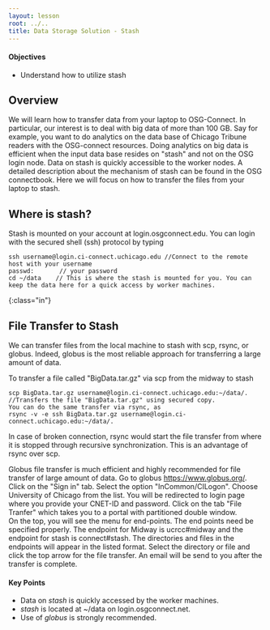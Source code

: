 ```yaml
---
layout: lesson
root: ../..
title: Data Storage Solution - Stash 
---
```

<div class="objectives" markdown="1">

#### Objectives
*   Understand how to utilize stash  
</div>


<h2> Overview </h2>
We will learn how to transfer data from your laptop to OSG-Connect.  In particular, 
our interest is to deal with big data of more than 100 GB. Say for example, you 
want to do analytics on the data base of Chicago Tribune readers with the OSG-connect 
resources. Doing analytics on big data is efficient when the input data base 
resides on "stash" and not on the OSG login node.  Data on stash is quickly 
accessible to the worker nodes.  A detailed description about the mechanism 
of stash can be found in the OSG connectbook. Here we will focus on how to 
transfer the files from your laptop to stash.  

<h2> Where is stash? </h2> 
Stash is mounted on your account at login.osgconnect.edu.  You can login with 
the  secured shell (ssh) protocol by typing 

~~~
ssh username@login.ci-connect.uchicago.edu //Connect to the remote host with your username
passwd:       // your password
cd ~/data    // This is where the stash is mounted for you. You can keep the data here for a quick access by worker machines.
~~~
{:class="in"}

<h2> File Transfer to Stash </h2> 

We can transfer files from the local machine to stash with scp, rsync, or globus. Indeed, globus is the most reliable approach for transferring a large amount of data. 
 
To transfer a file called "BigData.tar.gz" via scp from the midway to stash

~~~
scp BigData.tar.gz username@login.ci-connect.uchicago.edu:~/data/.  //Transfers the file "BigData.tar.gz" using secured copy.
You can do the same transfer via rsync, as
rsync -v -e ssh BigData.tar.gz username@login.ci-connect.uchicago.edu:~/data/.
~~~

In case of broken connection, rsync would start the file transfer from where it is stopped through recursive synchronization. This is an advantage of rsync over scp. 
 
Globus file transfer is much efficient and highly recommended for file transfer of large amount of data. Go to globus https://www.globus.org/. Click on the "Sign in" tab.  Select the option "InCommon/CILogon". Choose University of Chicago from the list.  You will be redirected to login page where you provide your CNET-ID and password.  Click on the tab "File Tranfer" which takes you to a portal with partitioned double window.  
On the top, you will see the menu for end-points.  The end points need be specified properly. The endpoint for Midway is ucrcc#midway and the endpoint for stash is connect#stash. The directories and files in the endpoints will appear in the listed format. Select the directory or file and click the top arrow for the file transfer. An email will be send to you after the transfer is complete.

<div class="keypoints" markdown="1">

#### Key Points
* Data on *stash* is quickly accessed by the worker machines. 
* *stash* is located at ~/data on login.osgconnect.net. 
* Use of *globus* is strongly recommended. 
</div>

